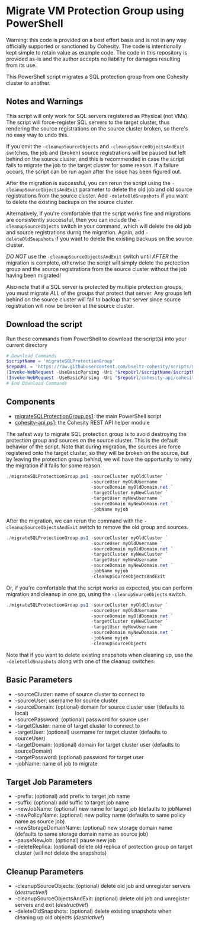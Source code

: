 # Migrate VM Protection Group using PowerShell

Warning: this code is provided on a best effort basis and is not in any way officially supported or sanctioned by Cohesity. The code is intentionally kept simple to retain value as example code. The code in this repository is provided as-is and the author accepts no liability for damages resulting from its use.

This PowerShell script migrates a SQL protection group from one Cohesity cluster to another.

## Notes and Warnings

This script will only work for SQL servers registered as Physical (not VMs). The script will force-register SQL servers to the target cluster, thus rendering the source registrations on the source cluster broken, so there's no easy way to undo this.

If you omit the `-cleanupSourceObjects` and `-cleanupSourceObjectsAndExit` switches, the job and (broken) source registrations will be paused but left behind on the source cluster, and this is recommended in case the script fails to migrate the job to the target cluster for some reason. If a failure occurs, the script can be run again after the issue has been figured out.

After the migration is successful, you can rerun the script using the `-cleanupSourceObjectsAndExit` parameter to delete the old job and old source registrations from the source cluster. Add `-deleteOldSnapshots` if you want to delete the existing backups on the source cluster.

Alternatively, if you're comfortable that the script works fine and migrations are consistently successful, then you can include the `-cleanupSourceObjects` switch in your command, which will delete the old job and source registrations durng the migration. Again, add `-deleteOldSnapshots` if you want to delete the existing backups on the source cluster.

*DO NOT* use the `-cleanupSourceObjectsAndExit` switch until *AFTER* the migration is complete, otherwise the script will simply delete the protection group and the source registrations from the source cluster without the job having been migrated!

Also note that if a SQL server is protected by multiple protection groups, you must migrate *ALL* of the groups that protect that server. Any groups left behind on the source cluster will fail to backup that server since source registration will now be broken at the source cluster.

## Download the script

Run these commands from PowerShell to download the script(s) into your current directory

```powershell
# Download Commands
$scriptName = 'migrateSQLProtectionGroup'
$repoURL = 'https://raw.githubusercontent.com/bseltz-cohesity/scripts/master/powershell'
(Invoke-WebRequest -UseBasicParsing -Uri "$repoUrl/$scriptName/$scriptName.ps1").content | Out-File "$scriptName.ps1"; (Get-Content "$scriptName.ps1") | Set-Content "$scriptName.ps1"
(Invoke-WebRequest -UseBasicParsing -Uri "$repoUrl/cohesity-api/cohesity-api.ps1").content | Out-File cohesity-api.ps1; (Get-Content cohesity-api.ps1) | Set-Content cohesity-api.ps1
# End Download Commands
```

## Components

* [migrateSQLProtectionGroup.ps1](https://raw.githubusercontent.com/bseltz-cohesity/scripts/master/sql/migrateSQLProtectionGroup/migrateSQLProtectionGroup.ps1): the main PowerShell script
* [cohesity-api.ps1](https://raw.githubusercontent.com/bseltz-cohesity/scripts/master/powershell/cohesity-api/cohesity-api.ps1): the Cohesity REST API helper module

The safest way to migrate SQL protection group is to avoid destroying the protection group and sources on the source cluster. This is the default behavior of the script. Note that during migration, the sources are force registered onto the target cluster, so they will be broken on the source, but by leaving the protection group behind, we will have the opportunity to retry the migration if it fails for some reason.

```powershell
./migrateSQLProtectionGroup.ps1 -sourceCluster myOldCluster `
                                -sourceUser myOldUsername `
                                -sourceDomain myOldDomain.net `
                                -targetCluster myNewCluster `
                                -targetUser myNewUsername `
                                -sourceDomain myNewDomain.net `
                                -jobName myjob
```

After the migration, we can rerun the command with the `-cleanupSourceObjectsAndExit` switch to remove the old group and sources.

```powershell
./migrateSQLProtectionGroup.ps1 -sourceCluster myOldCluster `
                                -sourceUser myOldUsername `
                                -sourceDomain myOldDomain.net `
                                -targetCluster myNewCluster `
                                -targetUser myNewUsername `
                                -sourceDomain myNewDomain.net `
                                -jobName myjob `
                                -cleanupSourceObjectsAndExit
```

Or, if you're comfortable that the script works as expected, you can perform migration and cleanup in one go, using the `-cleanupSourceObjects` switch.

```powershell
./migrateSQLProtectionGroup.ps1 -sourceCluster myOldCluster `
                                -sourceUser myOldUsername `
                                -sourceDomain myOldDomain.net `
                                -targetCluster myNewCluster `
                                -targetUser myNewUsername `
                                -sourceDomain myNewDomain.net `
                                -jobName myjob `
                                -cleanupSourceObjects
```

Note that if you want to delete existing snapshots when cleaning up, use the `-deleteOldSnapshots` along with one of the cleanup switches.

## Basic Parameters

* -sourceCluster: name of source cluster to connect to
* -sourceUser: username for source cluster
* -sourceDomain: (optional) domain for source cluster user (defaults to local)
* -sourcePassword: (optional) password for source user
* -targetCluster: name of target cluster to connect to
* -targetUser: (optional) username for target cluster (defaults to sourceUser)
* -targetDomain: (optional) domain for target cluster user (defaults to sourceDomain)
* -targetPassword: (optional) password for target user
* -jobName: name of job to migrate

## Target Job Parameters

* -prefix: (optional) add prefix to target job name
* -suffix: (optional) add suffic to target job name
* -newJobName: (optional) new name for target job (defaults to jobName)
* -newPolicyName: (optional) new policy name (defaults to same policy name as source job)
* -newStorageDomainName: (optional) new storage domain name (defaults to same storage domain name as source job)
* -pauseNewJob: (optional) pause new job
* -deleteReplica: (optional) delete old replica of protection group on target cluster (will not delete the snapshots)

## Cleanup Parameters

* -cleanupSourceObjects: (optional) delete old job and unregister servers (*destructive!*)
* -cleanupSourceObjectsAndExit: (optional) delete old job and unregister servers and exit (*destructive!*)
* -deleteOldSnapshots: (optional) delete existing snapshots when cleaning up old objects (*destrictive!*)
